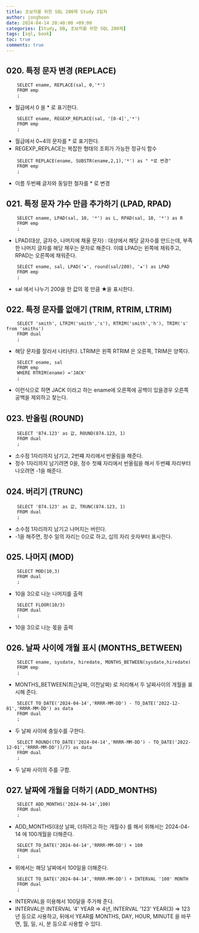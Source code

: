 ```yaml
---
title: 초보자를 위한 SQL 200제 Study 3일차
author: jonghoon
date: 2024-04-14 20:40:00 +09:00
categories: [Study, DB, 초보자를 위한 SQL 200제]
tags: [sql, book]
toc: true
comments: true
---
```



## 020. 특정 문자 변경 (REPLACE) 

```
    SELECT ename, REPLACE(sal, 0,'*')
    FROM emp
    ;
```
- 월급에서 0 을 * 로 표기한다.  
  
```
    SELECT ename, REGEXP_REPLACE(sal, '[0-4]','*')
    FROM emp
    ;
```
- 월급에서 0~4의 문자를 * 로 표기한다.
- REGEXP_REPLACE는 복잡한 형태의 조회가 가능한 정규식 함수  

```
    SELECT REPLACE(ename, SUBSTR(ename,2,1),'*') as " *로 변경"
    FROM emp
    ;
```
- 이름 두번째 글자와 동일한 철자를 * 로 변경  
  

## 021. 특정 문자 갸수 만큼 추가하기 (LPAD, RPAD) 

```
    SELECT ename, LPAD(sal, 10, '*') as L, RPAD(sal, 10, '*') as R
    FROM emp
    ;
```
- LPAD(대상, 글자수, 나머지에 채울 문자) : 대상에서 해당 글자수를 만드는데, 부족한 나머지 글자를 해당 채우는 문자로 해준다. 이떄 LPAD는 왼쪽에 채워주고, RPAD는 오른쪽에 채워준다.  

```
    SELECT ename, sal, LPAD('★', round(sal/200), '★') as LPAD
    FROM emp
    ;
```
- sal 에서 나누기 200을 한 값의 몫 만큼 ★을 표시한다.  
  

## 022. 특정 문자를 없애기 (TRIM, RTRIM, LTRIM) 

```
    SELECT 'smith', LTRIM('smith','s'), RTRIM('smith','h'), TRIM('s' from 'smiths')
    FROM dual
    ;
```
- 해당 문자를 잘라서 나타낸다. LTRIM은 왼쪽 RTRIM 은 오른쪽, TRIM은 양쪽다.  

```
    SELECT ename, sal
    FROM emp
    WHERE RTRIM(ename) ='JACK'
    ;
```
- 이런식으로 하면 JACK 이라고 하는 ename에 오른쪽에 공백이 있을경우 오른쪽 공백을 제외하고 찾는다.  
  

## 023. 반올림 (ROUND) 

```
    SELECT '874.123' as 값, ROUND(874.123, 1)
    FROM dual
    ;
```
- 소수점 1자리까지 남기고, 2번쨰 자리에서 반올림을 해준다. 
- 정수 1자리까지 남기려면 0을, 정수 첫쨰 자리에서 반올림을 해서 두번쨰 자리부터 나오려면 -1을 해준다.  
  

## 024. 버리기 (TRUNC) 

```
    SELECT '874.123' as 값, TRUNC(874.123, 1)
    FROM dual
    ;
```
- 소수점 1자리까지 남기고 나머지는 버린다.
- -1을 해주면, 정수 일의 자리는 0으로 하고, 십의 자리 숫자부터 표시한다.  
  
  
## 025. 나머지 (MOD) 

```
    SELECT MOD(10,3)
    FROM dual
    ;
```
- 10을 3으로 나눈 나머지를 출력  
  
```
    SELECT FLOOR(10/3)
    FROM dual
    ;
```
- 10을 3으로 나눈 몫을 출력  
  
  
## 026. 날짜 사이에 개월 표시 (MONTHS_BETWEEN) 

```
    SELECT ename, sysdate, hiredate, MONTHS_BETWEEN(sysdate,hiredate)
    FROM emp
    ;
```
- MONTHS_BETWEEN(최근날짜, 이전날짜)  로 처리해서 두 날짜사이의 개월을 표시해 준다.  
  
```
    SELECT TO_DATE('2024-04-14','RRRR-MM-DD') - TO_DATE('2022-12-01','RRRR-MM-DD') as data
    FROM dual
    ;
```
- 두 날짜 사이에 충일수를 구한다.  
  
```
    SELECT ROUND((TO_DATE('2024-04-14','RRRR-MM-DD') - TO_DATE('2022-12-01','RRRR-MM-DD'))/7) as data
    FROM dual
    ;
```
- 두 날짜 사이의 주를 구함.  
  
  
## 027. 날짜에 개월을 더하기 (ADD_MONTHS) 

```
    SELECT ADD_MONTHS('2024-04-14',100)
    FROM dual
    ;
```
- ADD_MONTHS(대상 날짜, 더하려고 하는 개월수) 를 해서 위해서는 2024-04-14 에 100개월을 더해준다.  

```
    SELECT TO_DATE('2024-04-14','RRRR-MM-DD') + 100
    FROM dual
    ;
```
- 위에서는 해당 날짜에서 100일을 더해준다.  

```
    SELECT TO_DATE('2024-04-14','RRRR-MM-DD') + INTERVAL '100' MONTH
    FROM dual
    ;
```
- INTERVAL을 이용해서 100달을 주가해 준다. 
- INTERVAL은 INTERVAL '4' YEAR => 4년, INTERVAL '123' YEAR(3) => 123년 등으로 사용하고, 
  뒤에서 YEAR를 MONTHS, DAY, HOUR, MINUTE 을 바꾸면, 월, 일, 시, 분 등으로 사용할 수 있다.


